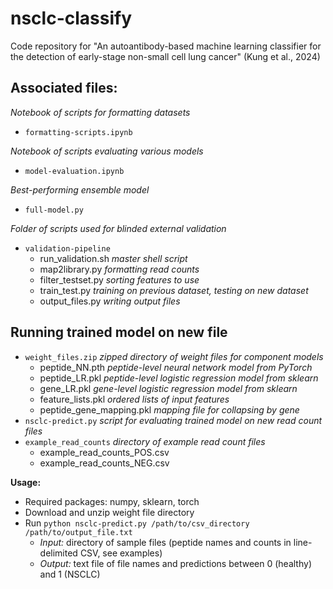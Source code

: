 # nsclc-classify
Code repository for "An autoantibody-based machine learning classifier for the detection of early-stage non-small cell lung cancer" (Kung et al., 2024)

## Associated files:

*Notebook of scripts for formatting datasets*

* `formatting-scripts.ipynb`

*Notebook of scripts evaluating various models*

* `model-evaluation.ipynb`

*Best-performing ensemble model*

* `full-model.py`

*Folder of scripts used for blinded external validation*

* `validation-pipeline`
  * run_validation.sh *master shell script*
  * map2library.py *formatting read counts*
  * filter_testset.py *sorting features to use*
  * train_test.py *training on previous dataset, testing on new dataset*
  * output_files.py *writing output files*

## Running trained model on new file
 * `weight_files.zip` *zipped directory of weight files for component models*
   * peptide_NN.pth *peptide-level neural network model from PyTorch*
   * peptide_LR.pkl *peptide-level logistic regression model from sklearn*
   * gene_LR.pkl *gene-level logistic regression model from sklearn*
   * feature_lists.pkl *ordered lists of input features*
   * peptide_gene_mapping.pkl *mapping file for collapsing by gene*
 * `nsclc-predict.py` *script for evaluating trained model on new read count files*
 * `example_read_counts` *directory of example read count files*
   * example_read_counts_POS.csv
   * example_read_counts_NEG.csv

**Usage:**
* Required packages: numpy, sklearn, torch
* Download and unzip weight file directory
* Run `python nsclc-predict.py /path/to/csv_directory /path/to/output_file.txt`
   * *Input:* directory of sample files (peptide names and counts in line-delimited CSV, see examples)
   * *Output:* text file of file names and predictions between 0 (healthy) and 1 (NSCLC)
